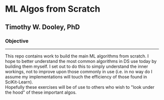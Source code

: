 # ML Algos from Scratch
## Timothy W. Dooley, PhD

### Objective 
--------------------
This repo contains work to build the main ML algorithms from scratch. I hope to better understand the most common algorithms in DS use today by building them myself. I set out to do this to simply understand the inner workings, not to improve upon those commonly in use (i.e. in no way do I assume my implementations will touch the efficiency of those found in SciKit-Learn).
<br>
Hopefully these exercises will be of use to others who wish to "look under the hood" of these important algos. 